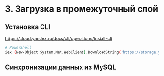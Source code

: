 # 3. Загрузка в промежуточный слой

## Установка CLI
https://cloud.yandex.ru/docs/cli/operations/install-cli
```bash
# PowerShell
iex (New-Object System.Net.WebClient).DownloadString('https://storage.yandexcloud.net/yandexcloud-yc/install.ps1')
```


## Cинхронизации данных из MySQL